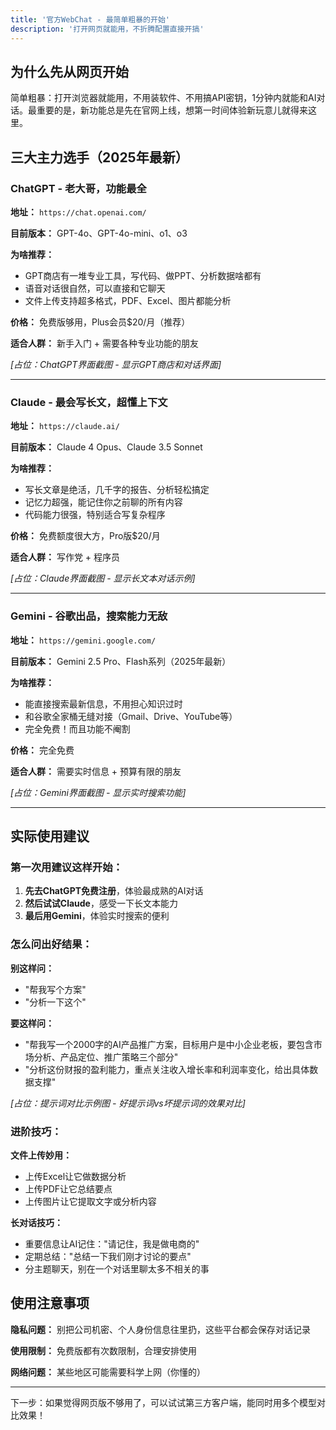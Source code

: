 ```yaml
---
title: '官方WebChat - 最简单粗暴的开始'
description: '打开网页就能用，不折腾配置直接开搞'
---
```


## 为什么先从网页开始

简单粗暴：打开浏览器就能用，不用装软件、不用搞API密钥，1分钟内就能和AI对话。最重要的是，新功能总是先在官网上线，想第一时间体验新玩意儿就得来这里。

## 三大主力选手（2025年最新）

### ChatGPT - 老大哥，功能最全

**地址：** `https://chat.openai.com/`

**目前版本：** GPT-4o、GPT-4o-mini、o1、o3

**为啥推荐：**

- GPT商店有一堆专业工具，写代码、做PPT、分析数据啥都有
- 语音对话很自然，可以直接和它聊天
- 文件上传支持超多格式，PDF、Excel、图片都能分析

**价格：** 免费版够用，Plus会员$20/月（推荐）

**适合人群：** 新手入门 + 需要各种专业功能的朋友

_[占位：ChatGPT界面截图 - 显示GPT商店和对话界面]_

---

### Claude - 最会写长文，超懂上下文

**地址：** `https://claude.ai/`

**目前版本：** Claude 4 Opus、Claude 3.5 Sonnet

**为啥推荐：**

- 写长文章是绝活，几千字的报告、分析轻松搞定
- 记忆力超强，能记住你之前聊的所有内容
- 代码能力很强，特别适合写复杂程序

**价格：** 免费额度很大方，Pro版$20/月

**适合人群：** 写作党 + 程序员

_[占位：Claude界面截图 - 显示长文本对话示例]_

---

### Gemini - 谷歌出品，搜索能力无敌

**地址：** `https://gemini.google.com/`

**目前版本：** Gemini 2.5 Pro、Flash系列（2025年最新）

**为啥推荐：**

- 能直接搜索最新信息，不用担心知识过时
- 和谷歌全家桶无缝对接（Gmail、Drive、YouTube等）
- 完全免费！而且功能不阉割

**价格：** 完全免费

**适合人群：** 需要实时信息 + 预算有限的朋友

_[占位：Gemini界面截图 - 显示实时搜索功能]_

---

## 实际使用建议

### 第一次用建议这样开始：

1. **先去ChatGPT免费注册**，体验最成熟的AI对话
2. **然后试试Claude**，感受一下长文本能力
3. **最后用Gemini**，体验实时搜索的便利

### 怎么问出好结果：

**别这样问：**

- "帮我写个方案"
- "分析一下这个"

**要这样问：**

- "帮我写一个2000字的AI产品推广方案，目标用户是中小企业老板，要包含市场分析、产品定位、推广策略三个部分"
- "分析这份财报的盈利能力，重点关注收入增长率和利润率变化，给出具体数据支撑"

_[占位：提示词对比示例图 - 好提示词vs坏提示词的效果对比]_

### 进阶技巧：

**文件上传妙用：**

- 上传Excel让它做数据分析
- 上传PDF让它总结要点
- 上传图片让它提取文字或分析内容

**长对话技巧：**

- 重要信息让AI记住："请记住，我是做电商的"
- 定期总结："总结一下我们刚才讨论的要点"
- 分主题聊天，别在一个对话里聊太多不相关的事

## 使用注意事项

**隐私问题：** 别把公司机密、个人身份信息往里扔，这些平台都会保存对话记录

**使用限制：** 免费版都有次数限制，合理安排使用

**网络问题：** 某些地区可能需要科学上网（你懂的）

---

下一步：如果觉得网页版不够用了，可以试试第三方客户端，能同时用多个模型对比效果！
